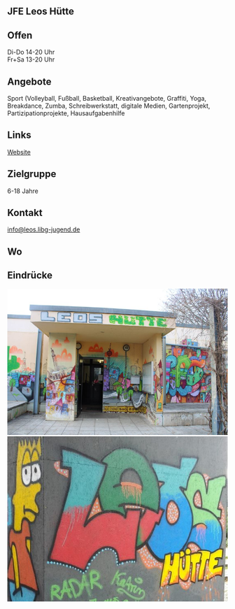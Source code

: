 ## JFE Leos Hütte

## Offen
Di-Do 14-20 Uhr<br>
Fr+Sa 13-20 Uhr

## Angebote
<p id="activities">
Sport (Volleyball, Fußball, Basketball, Kreativangebote, Graffiti, Yoga, Breakdance, Zumba, Schreibwerkstatt, digitale Medien, Gartenprojekt, Partizipationprojekte, Hausaufgabenhilfe
</p>

## Links
<a target="_blank" href="http://leos-huette.de/">Website</a>

## Zielgruppe
6-18 Jahre

## Kontakt
[info@leos.libg-jugend.de](mailto:info@leos.libg-jugend.de)

## Wo
<div id="gmap"></div>
<script>window.onload = showMap('Grevesmühlener Str. 43, 13059 Berlin', 0, 'gmap_mini')</script>

## Eindrücke
<div class="mediacontainer">
 <img src="images/Leos_Huette/2.JPG" />
 <img src="images/Leos_Huette/1.jpg" />
</div>
